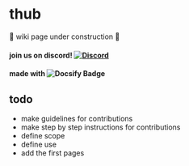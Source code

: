 # thub
🚧 wiki page under construction 🚧
#### join us on discord! [![Discord](https://img.shields.io/badge/Discord-7289DA?style=for-the-badge&logo=discord&logoColor=white)](https://discord.gg/cgFnnFRwxm)

#### made with ![Docsify Badge](https://img.shields.io/badge/docsify-grey?style=flat&logo=docsify&link=https%3A%2F%2Fdocsify.js.org%2F%23%2F&link=https%3A%2F%2Fdocsify.js.org)


## todo
* make guidelines for contributions
* make step by step instructions for contributions
* define scope
* define use
* add the first pages
